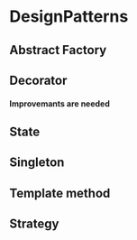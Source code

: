 # DesignPatterns
## Abstract Factory
## Decorator
#### Improvemants are needed
## State
## Singleton
## Template method
## Strategy
